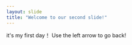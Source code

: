 ```yaml
---
layout: slide
title: "Welcome to our second slide!"
---
```

it's my first day！
Use the left arrow to go back!
